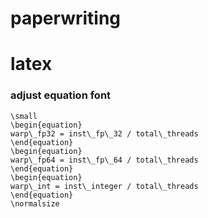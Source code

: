 # paperwriting

# latex

### adjust equation font
```
\small
\begin{equation}
warp\_fp32 = inst\_fp\_32 / total\_threads
\end{equation}
\begin{equation}
warp\_fp64 = inst\_fp\_64 / total\_threads
\end{equation}
\begin{equation}
warp\_int = inst\_integer / total\_threads
\end{equation}
\normalsize
```

